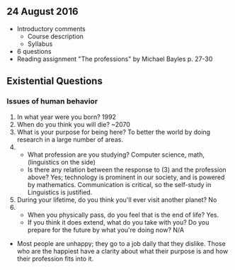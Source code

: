 ## 24 August 2016
- Introductory comments
    - Course description
    - Syllabus
- 6 questions
- Reading assignment "The professions" by Michael Bayles p. 27-30

## Existential Questions
### Issues of human behavior

1. In what year were you born? 1992
2. When do you think you will die? ~2070
3. What is your purpose for being here? To better the world by doing research in a large number of areas.
4. - What profession are you studying? Computer science, math, (linguistics on the side)
   - Is there any relation between the response to (3) and the profession above? Yes; technology is prominent in our society, and is powered by mathematics. Communication is critical, so the self-study in Linguistics is justified.
5. During your lifetime, do you think you'll ever visit another planet? No
6. - When you physically pass, do you feel that is the end of life? Yes.
   - If you think it does extend, what do you take with you? Do you prepare for the future by what you're doing now? N/A


- Most people are unhappy; they go to a job daily that they dislike. Those who
  are the happiest have a clarity about what their purpose is and how their
  profession fits into it.
